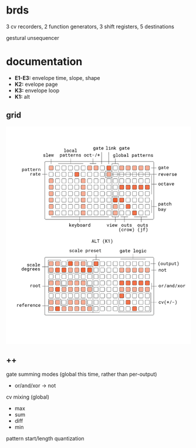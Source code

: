 # brds

3 cv recorders, 2 function generators, 3 shift registers, 5 destinations

gestural unsequencer

# documentation

- **E1-E3:** envelope time, slope, shape
- **K2:** evelope page
- **K3:** envelope loop
- **K1:** alt

## grid

![brds grid docs](doc/brds.png)

## ++

gate summing modes (global this time, rather than per-output)
  - or/and/xor -> not

cv mixing (global)
  - max
  - sum
  - diff
  - min

pattern start/length quantization
